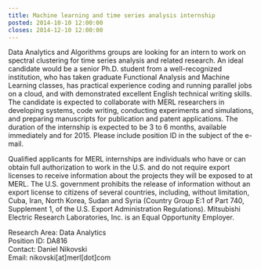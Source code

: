 ```yaml
---
title: Machine learning and time series analysis internship
posted: 2014-10-10 12:00:00
closes: 2014-12-10 12:00:00
---
```


Data Analytics and Algorithms groups are looking for an intern to 
work on spectral clustering for time series analysis and related 
research. An ideal candidate would be a senior Ph.D. student from a 
well-recognized institution, who has taken graduate Functional Analysis 
and Machine Learning classes, has practical experience coding and 
running parallel jobs on a cloud, and with demonstrated excellent 
English technical writing skills. The candidate is expected to 
collaborate with MERL researchers in developing systems, code writing, 
conducting experiments and simulations, and preparing manuscripts for 
publication and patent applications. The duration of the internship is 
expected to be 3 to 6 months, available immediately and for 2015. Please 
include position ID in the subject of the e-mail.

Qualified applicants for MERL internships are individuals who have 
or can obtain full authorization to work in the U.S. and do not require 
export licenses to receive information about the projects they will be 
exposed to at MERL. The U.S. government prohibits the release of 
information without an export license to citizens of several countries, 
including, without limitation, Cuba, Iran, North Korea, Sudan and Syria 
(Country Group E:1 of Part 740, Supplement 1, of the U.S. Export 
Administration Regulations). Mitsubishi Electric Research Laboratories, 
Inc. is an Equal Opportunity Employer.

   Research Area: Data Analytics  
   Position ID: DA816  
   Contact: Daniel Nikovski  
   Email: nikovski[at]merl[dot]com  
